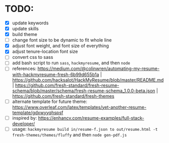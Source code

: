 # TODO:
- [x] update keywords
- [x] update skills
- [x] build theme
- [ ] change font size to be dynamic to fit whole line
- [x] adjust font weight, and font size of everything
- [x] adjust tenure-location font size
- [ ] convert css to sass
- [ ] add bash script to run `sass`, `hackmyresume`, and then `node`
- [ ] references: https://medium.com/@colinwren/automating-my-resume-with-hackmyresume-fresh-6b99d655b1a | https://github.com/hacksalot/HackMyResume/blob/master/README.md | https://github.com/fresh-standard/fresh-resume-schema/blob/master/schema/fresh-resume-schema_1.0.0-beta.json | https://github.com/fresh-standard/fresh-themes
- [ ] alternate template for future theme: https://www.overleaf.com/latex/templates/yet-another-resume-template/gdxwyyqhspsf
- [ ] inspired by: https://enhancv.com/resume-examples/full-stack-developer/
- [ ] usage: `hackmyresume build in/resume-f.json to out/resume.html -t fresh-themes/themes/fluffy` and then `node gen-pdf.js`